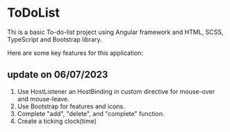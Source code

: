 # ToDoList

Thi is a basic To-do-list project using Angular framework and HTML, SCSS, TypeScript and Bootstrap library.

Here are some key features for this application:
## update on 06/07/2023

1. Use HostListener an HostBinding in custom directive for mouse-over and mouse-leave.
2. Use Bootstrap for features and icons.
3. Complete "add", "delete", and "complete" function.
4. Create a ticking clock(time) 
